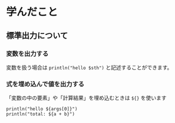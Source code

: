 # 学んだこと

## 標準出力について

### 変数を出力する
変数を扱う場合は `println("hello $sth")` と記述することができます。

### 式を埋め込んで値を出力する
「変数の中の要素」や「計算結果」を埋め込むときは `${}` を使います

```
println("hello ${args[0]}")
println("total: ${a + b}")
```
